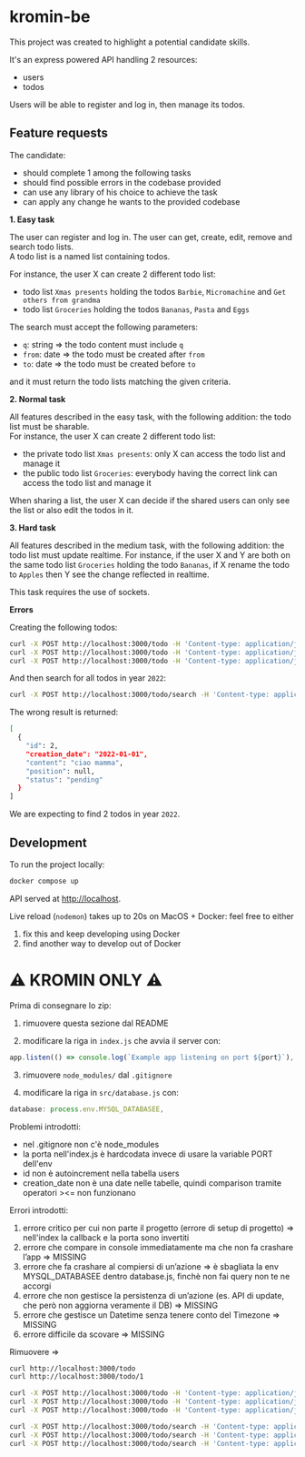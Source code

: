 # kromin-be

This project was created to highlight a potential candidate skills.

It's an express powered API handling 2 resources:
- users
- todos

Users will be able to register and log in, then manage its todos.

## Feature requests

The candidate:
- should complete 1 among the following tasks
- should find possible errors in the codebase provided
- can use any library of his choice to achieve the task
- can apply any change he wants to the provided codebase

**1. Easy task**

The user can register and log in.
The user can get, create, edit, remove and search todo lists.  
A todo list is a named list containing todos.

For instance, the user X can create 2 different todo list:
- todo list `Xmas presents` holding the todos `Barbie`, `Micromachine` and `Get others from grandma`
- todo list `Groceries` holding the todos `Bananas`, `Pasta` and `Eggs`

The search must accept the following parameters:
- `q`: string => the todo content must include `q`
- `from`: date => the todo must be created after `from`
- `to`: date => the todo must be created before `to`
  
and it must return the todo lists matching the given criteria.

**2. Normal task**

All features described in the easy task, with the following addition: the todo list must be sharable.  
For instance, the user X can create 2 different todo list: 
- the private todo list `Xmas presents`: only X can access the todo list and manage it
- the public todo list `Groceries`: everybody having the correct link can access the todo list and manage it

When sharing a list, the user X can decide if the shared users can only see the list or also edit the todos in it. 

**3. Hard task**

All features described in the medium task, with the following addition: the todo list must update realtime.
For instance, if the user X and Y are both on the same todo list `Groceries` holding the todo `Bananas`, if X rename the todo to `Apples` then Y see the change reflected in realtime. 

This task requires the use of sockets.

**Errors**

Creating the following todos:
```sh
curl -X POST http://localhost:3000/todo -H 'Content-type: application/json' -d '{"content":"ciao papà"}'
curl -X POST http://localhost:3000/todo -H 'Content-type: application/json' -d '{"content":"ciao mamma","creation_date":"2022-01-01"}'
curl -X POST http://localhost:3000/todo -H 'Content-type: application/json' -d '{"content":"hello mom","creation_date":"2022-12-31T00:00:00"}'
```

And then search for all todos in year `2022`:
```sh
curl -X POST http://localhost:3000/todo/search -H 'Content-type: application/json' -d '{"from":"2022-01-01","to":"2022-12-31"}'
```

The wrong result is returned:
```sh
[
  {
    "id": 2,
    "creation_date": "2022-01-01",
    "content": "ciao mamma",
    "position": null,
    "status": "pending"
  }
]
```

We are expecting to find 2 todos in year `2022`. 

## Development

To run the project locally:
```sh
docker compose up
```

API served at <http://localhost>.  

Live reload (`nodemon`) takes up to 20s on MacOS + Docker: feel free to either
1) fix this and keep developing using Docker
2) find another way to develop out of Docker

# ⚠️ KROMIN ONLY ⚠️

Prima di consegnare lo zip:

1. rimuovere questa sezione dal README

2. modificare la riga in `index.js` che avvia il server con:
```js
app.listen(() => console.log(`Example app listening on port ${port}`), port);
```

3. rimuovere `node_modules/` dal `.gitignore`

4. modificare la riga in `src/database.js` con:
```js
database: process.env.MYSQL_DATABASEE,
```

Problemi introdotti:
- nel .gitignore non c'è node_modules
- la porta nell'index.js è hardcodata invece di usare la variable PORT dell'env
- id non è autoincrement nella tabella users
- creation_date non è una date nelle tabelle, quindi comparison tramite operatori ><= non funzionano

Errori introdotti:
1. errore critico per cui non parte il progetto (errore di setup di progetto) => nell'index la callback e la porta sono invertiti
2. errore che compare in console immediatamente ma che non fa crashare l’app => MISSING
3. errore che fa crashare al compiersi di un’azione => è sbagliata la env MYSQL_DATABASEE dentro database.js, finchè non fai query non te ne accorgi
4. errore che non gestisce la persistenza di un’azione (es. API di update, che però non aggiorna veramente il DB) => MISSING
5. errore che gestisce un Datetime senza tenere conto del Timezone => MISSING
6. errore difficile da scovare => MISSING



Rimuovere => 
```sh
curl http://localhost:3000/todo
curl http://localhost:3000/todo/1

curl -X POST http://localhost:3000/todo -H 'Content-type: application/json' -d '{"content":"ciao papà"}'
curl -X POST http://localhost:3000/todo -H 'Content-type: application/json' -d '{"content":"ciao mamma","creation_date":"2022-01-01"}'
curl -X POST http://localhost:3000/todo -H 'Content-type: application/json' -d '{"content":"hello mom","creation_date":"2022-12-31T00:00:00"}'

curl -X POST http://localhost:3000/todo/search -H 'Content-type: application/json' -d '{"q":"ciao","from":"2023-01-01"}'
curl -X POST http://localhost:3000/todo/search -H 'Content-type: application/json' -d '{"q":"ciao","from":"2023-01-01","to":"2023-12-12"}'
curl -X POST http://localhost:3000/todo/search -H 'Content-type: application/json' -d '{"q":"ciao","from":"2022-01-01","to":"2022-12-31"}'
```